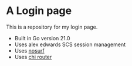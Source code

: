 # A Login page 
This is a repository for my login page.

- Built in Go version 21.0
- Uses alex edwards SCS session management
- Uses [nosurf](github.com/justinas/nosurf)
- Uses [chi router](github.com/go-chi/chi)